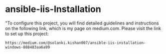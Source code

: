 # ansible-iis-Installation

"To configure this project, you will find detailed guidelines and instructions on the following link, which is my page on medium.com. Please visit the link to set up this project:

```
https://medium.com/@solanki.kishan007/ansible-iis-installation-windows-888483aa6a99
```
